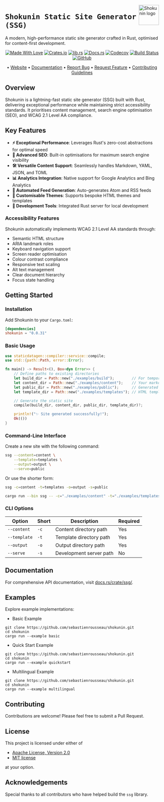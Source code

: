 <!-- markdownlint-disable MD033 MD041 -->
<img src="https://kura.pro/shokunin/images/logos/shokunin.svg"
alt="Shokunin logo" height="66" align="right" />
<!-- markdownlint-enable MD033 MD041 -->

# `Shokunin Static Site Generator (SSG)`

A modern, high-performance static site generator crafted in Rust, optimised for content-first development.

<!-- markdownlint-disable MD033 MD041 -->
<center>
<!-- markdownlint-enable MD033 MD041 -->

[![Made With Love][made-with-rust]][08] [![Crates.io][crates-badge]][03] [![lib.rs][libs-badge]][01] [![Docs.rs][docs-badge]][04] [![Codecov][codecov-badge]][06] [![Build Status][build-badge]][07] [![GitHub][github-badge]][09]

• [Website][00] • [Documentation][04] • [Report Bug][02] • [Request Feature][02] • [Contributing Guidelines][05]

<!-- markdownlint-disable MD033 MD041 -->
</center>
<!-- markdownlint-enable MD033 MD041 -->

## Overview

Shokunin is a lightning-fast static site generator (SSG) built with Rust, delivering exceptional performance while maintaining strict accessibility standards. It prioritises content management, search engine optimisation (SEO), and WCAG 2.1 Level AA compliance.

## Key Features

- **⚡ Exceptional Performance**: Leverages Rust's zero-cost abstractions for optimal speed
- **📱 Advanced SEO**: Built-in optimisations for maximum search engine visibility
- **🛠️ Versatile Content Support**: Seamlessly handles Markdown, YAML, JSON, and TOML
- **📊 Analytics Integration**: Native support for Google Analytics and Bing Analytics
- **🔄 Automated Feed Generation**: Auto-generates Atom and RSS feeds
- **🎨 Customisable Themes**: Supports bespoke HTML themes and templates
- **📱 Development Tools**: Integrated Rust server for local development

### Accessibility Features

Shokunin automatically implements WCAG 2.1 Level AA standards through:

- Semantic HTML structure
- ARIA landmark roles
- Keyboard navigation support
- Screen reader optimisation
- Colour contrast compliance
- Responsive text scaling
- Alt text management
- Clear document hierarchy
- Focus state handling

## Getting Started

### Installation

Add Shokunin to your `Cargo.toml`:

```toml
[dependencies]
shokunin = "0.0.31"
```

### Basic Usage

```rust
use staticdatagen::compiler::service::compile;
use std::{path::Path, error::Error};

fn main() -> Result<(), Box<dyn Error>> {
    // Define paths to existing directories
    let build_dir = Path::new("./examples/build");        // For temporary build files
    let content_dir = Path::new("./examples/content");    // Your markdown content
    let public_dir = Path::new("./examples/public");      // Generated site output
    let template_dir = Path::new("./examples/templates"); // HTML templates

    // Generate the static site
    compile(build_dir, content_dir, public_dir, template_dir)?;

    println!("✨ Site generated successfully!");
    Ok(())
}
```

### Command-Line Interface

Create a new site with the following command:

```bash
ssg --content=content \
    --template=templates \
    --output=output \
    --serve=public
```

Or use the shorter form:

```bash
ssg -c=content -t=templates -o=output -s=public
```

```bash
cargo run --bin ssg -- -c="./examples/content" -t="./examples/templates" -o="./examples/output" -s="./examples/public"
```

### CLI Options

| Option | Short | Description | Required |
|--------|-------|-------------|----------|
| `--content` | `-c` | Content directory path | Yes |
| `--template` | `-t` | Template directory path | Yes |
| `--output` | `-o` | Output directory path | Yes |
| `--serve` | `-s` | Development server path | No |

## Documentation

For comprehensive API documentation, visit [docs.rs/crate/ssg/](https://docs.rs/crate/ssg/).

## Examples

Explore example implementations:

- Basic Example

```shell
git clone https://github.com/sebastienrousseau/shokunin.git
cd shokunin
cargo run --example basic
```

- Quick Start Example

```shell
git clone https://github.com/sebastienrousseau/shokunin.git
cd shokunin
cargo run --example quickstart
```

- Multilingual Example

```shell
git clone https://github.com/sebastienrousseau/shokunin.git
cd shokunin
cargo run --example multilingual
```

## Contributing

Contributions are welcome! Please feel free to submit a Pull Request.

## License

This project is licensed under either of

- [Apache License, Version 2.0][10]
- [MIT license][11]

at your option.

## Acknowledgements

Special thanks to all contributors who have helped build the `ssg` library.

[00]: https://shokunin.one
[01]: https://lib.rs/crates/ssg
[02]: https://github.com/sebastienrousseau/shokunin/issues
[03]: https://crates.io/crates/ssg
[04]: https://docs.rs/ssg
[05]: https://github.com/sebastienrousseau/shokunin/blob/main/CONTRIBUTING.md
[06]: https://codecov.io/gh/sebastienrousseau/shokunin
[07]: https://github.com/sebastienrousseau/shokunin/actions?query=branch%3Amain
[08]: https://www.rust-lang.org/
[09]: https://github.com/sebastienrousseau/shokunin
[10]: https://www.apache.org/licenses/LICENSE-2.0
[11]: https://opensource.org/licenses/MIT

[build-badge]: https://img.shields.io/github/actions/workflow/status/sebastienrousseau/shokunin/release.yml?branch=main&style=for-the-badge&logo=github
[codecov-badge]: https://img.shields.io/codecov/c/github/sebastienrousseau/shokunin?style=for-the-badge&token=wAcpid8YEt&logo=codecov
[crates-badge]: https://img.shields.io/crates/v/ssg.svg?style=for-the-badge&color=fc8d62&logo=rust
[docs-badge]: https://img.shields.io/badge/docs.rs-ssg-66c2a5?style=for-the-badge&labelColor=555555&logo=docs.rs
[github-badge]: https://img.shields.io/badge/github-sebastienrousseau/ssg-8da0cb?style=for-the-badge&labelColor=555555&logo=github
[libs-badge]: https://img.shields.io/badge/lib.rs-v0.0.1-orange.svg?style=for-the-badge
[made-with-rust]: https://img.shields.io/badge/rust-f04041?style=for-the-badge&labelColor=c0282d&logo=rust
